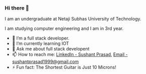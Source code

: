 ### Hi there 👋


I am an undergraduate at Netaji Subhas University of Technology.

I am studying computer engineering and I am in 3rd year.
 
- 🔭 I’m a full stack developer.
- 🌱 I’m currently learning IOT
- 💬 Ask me about full stack developent
- 📫 How to reach me: [LinkedIn - Sushant Prasad](https://www.linkedin.com/in/sushantprsd/), [Email - sushantprasad1999@gmail.com](mailto:sushantprasad1999@gmail.com)
- ⚡ Fun fact: The Shortest Guitar is Just 10 Microns!

